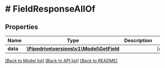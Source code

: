 # # FieldResponseAllOf

## Properties

Name | Type | Description | Notes
------------ | ------------- | ------------- | -------------
**data** | [**\Pipedrive\versions\v1\Model\GetField**](GetField.md) |  | [optional]

[[Back to Model list]](../README.md#documentation-for-models) [[Back to API list]](../README.md#documentation-for-api-endpoints) [[Back to README]](../README.md)
